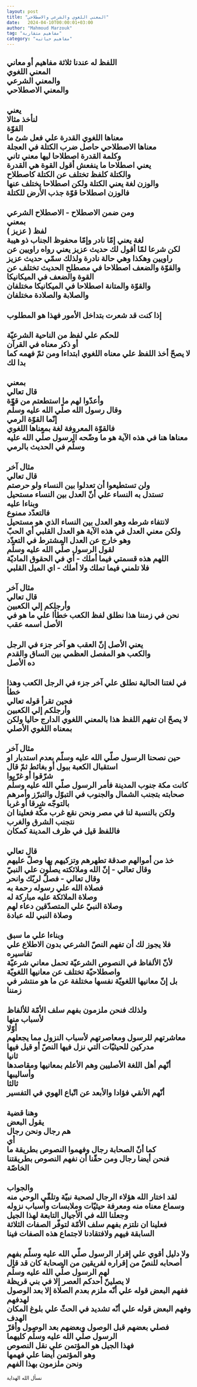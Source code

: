 ```yaml
---
layout: post
title: "المعني اللغوي والشرعي والاصطلاحي"
date:   2024-04-10T00:00:01+03:00
author: "Mahmoud Marzouk"
tag: "مفاهيم متقاربة"
category: "مفاهيم حياتيه"
---
```



اللفظ له عندنا ثلاثة مفاهيم أو معاني  
المعني اللغوي  
والمعني الشرعي  
والمعني الاصطلاحي  
---------  
يعني  
لنأخذ مثالا  
القوّة  
معناها اللغوي القدرة علي فعل شئ ما  
معناها الاصطلاحي حاصل ضرب الكتلة في العجلة  
وكلمة القدرة اصطلاحا ليها معني تاني  
يعني اصطلاحا ما ينفعش أقول القوة هي القدرة  
والكتلة كلفظ تختلف عن الكتلة كاصطلاح  
والوزن لغة يعني الكتلة ولكن اصطلاحا يختلف عنها  
فالوزن اصطلاحا قوّة جذب الأرض للكتلة  
---------  
ومن ضمن الاصطلاح - الاصطلاح الشرعي  
بمعني  
لفظ ( عزيز )  
لغة يعني إمّا نادر وإمّا محفوظ الجناب ذو هيبة  
لكن شرعا لمّا أقول لك حديث عزيز يعني رواه راويين عن
راويين وهكذا وهي حالة نادرة ولذلك سمّي حديث عزيز  
والقوّة والضعف اصطلاحا في مصطلح الحديث تختلف عن القوة
والضعف في الميكانيكا  
والقوّة والمتانة اصطلاحا في الميكانيكا مختلفان  
والصلابة والصلادة مختلفان  
--------  
إذا كنت قد شعرت بتداخل الأمور فهذا هو المطلوب  
-------  
للحكم علي لفظ من الناحية الشرعيّة  
أو ذكر معناه في القرآن  
لا يصحّ أخذ اللفظ علي معناه اللغوي ابتداءا ومن ثمّ فهمه
كما بدا لك  
----------  
بمعني  
قال تعالي  
وأعدّوا لهم ما استطعتم من قوّة  
وقال رسول الله صلّي الله عليه وسلّم  
إنّما القوّة الرمي  
فالقوّة المعروفة لغة بمعناها اللغوي  
معناها هنا في هذه الآية هو ما وضّحه الرسول صلّي الله عليه
وسلّم في الحديث بالرمي  
---------  
مثال آخر  
قال تعالي  
ولن تستطيعوا أن تعدلوا بين النساء ولو حرصتم  
تستدل به النساء علي أنّ العدل بين النساء مستحيل  
وبناءا عليه  
فالتعدّد ممنوع  
لانتفاء شرطه وهو العدل بين النساء الذي هو
مستحيل  
ولكن معني العدل في هذه الآية هو العدل القلبي أي
الحبّ  
وهو خارج عن العدل المشترط في التعدّد  
لقول الرسول صلّي الله عليه وسلّم  
اللهم هذه قسمتي فيما أملك - أي في الحقوق
الماديّة  
فلا تلمني فيما تملك ولا أملك - اي الميل القلبي  
--------  
مثال آخر  
قال تعالي  
وأرجلكم إلي الكعبين  
نحن في زمننا هذا نطلق لفظ الكعب خطأا علي ما هو في الأصل
اسمه عقب  
----------  
يعني الأصل إنّ العقب هو آخر جزء في الرجل  
والكعب هو المفصل العظمي بين الساق والقدم  
ده الأصل  
----------  
في لغتنا الحالية نطلق علي آخر جزء في الرجل الكعب وهذا
خطأ  
فحين تقرأ قوله تعالي  
وأرجلكم إلي الكعبين  
لا يصحّ ان تفهم اللفظ هذا بالمعني اللغوي الدارج حاليا
ولكن بمعناه اللغوي الأصلي  
-------  
مثال آخر  
حين نصحنا الرسول صلّي الله عليه وسلّم بعدم استدبار او
استقبال الكعبة ببول أو بغائط ثمّ قال  
شرّقوا أو غرّبوا  
كانت مكة جنوب المدينة فأمر الرسول صلّي الله عليه وسلّم
صحابته بتجنب الشمال والجنوب في التبوّل والتبرّز وأمرهم بالتوجّه شرقا أو
غربا  
ولكن بالنسبة لنا في مصر ونحن نقع غرب مكّة فعلينا ان نتجنب
الشرق والغرب  
فاللفظ قيل في ظرف المدينة كمكان  
----------  
قال تعالي  
خذ من أموالهم صدقة تطهرهم وتزكيهم بها وصلّ عليهم  
وقال تعالي - إنّ الله وملائكته يصلّون علي النبيّ  
وقال تعالي - فصلّ لربّك وانحر  
فصلاة الله علي رسوله رحمة به  
وصلاة الملائكة عليه مباركة له  
وصلاة النبيّ علي المتصدّقين دعاء لهم  
وصلاة النبي لله عبادة  
----------  
وبناءا علي ما سبق  
فلا يجوز لك أن تفهم النصّ الشرعي بدون الاطلاع علي
تفاسيره  
لأنّ الألفاظ في النصوص الشرعيّة تحمل معاني شرعيّة واصطلاحيّة
تختلف عن معانيها اللغويّة  
بل إنّ معانيها اللغويّة نفسها مختلفة عن ما هو منتشر في
زمننا  
------------  
ولذلك فنحن ملزمون بفهم سلف الأمّة للألفاظ  
لأسباب منها  
أوّلا  
معاشرتهم للرسول ومعاصرتهم لأسباب النزول مما يجعلهم
مدركين للحيثيّات التي نزل فيها النصّ أو قيل فيها  
ثانيا  
أنّهم أهل اللغة الأصليين وهم الأعلم بمعانيها ومقاصدها
وأساليبها  
ثالثا  
أنّهم الأنقي فؤادا والأبعد عن اتّباع الهوي في
التفسير  
-----------  
وهنا قضية  
يقول البعض  
هم رجال ونحن رجال  
أي  
كما أنّ الصحابة رجال وفهموا النصوص بطريقة ما  
فنحن أيضا رجال ومن حقّنا أن نفهم النصوص بطريقتنا
الخاصّة  
----------  
والجواب  
لقد اختار الله هؤلاء الرجال لصحبة نبيّة وتلقّي الوحي منه
وسماع معناه منه ومعرفة حيثيّات وملابسات وأسباب نزوله  
وجعلنا الله في الأجيال التابعة لهذا الجيل  
فعلينا ان نلتزم بفهم سلف الأمّة لتوفّر الصفات الثلاثة
السابقة فيهم ولافتقادنا لاجتماع هذه الصفات فينا  
---------  
ولا دليل أقوي علي إقرار الرسول صلّي الله عليه وسلّم بفهم
أصحابه للنصّ من إقراره لفريقين من الصحابة كان قد قال لهم الرسول صلّي الله
عليه وسلّم  
لا يصلينّ أحدكم العصر إلا في بني قريظة  
ففهم البعض قوله علي أنّه ملزم بعدم الصلاة إلا بعد الوصول
لهدفهم  
وفهم البعض قوله علي أنّه تشديد في الحثّ علي بلوغ المكان
الهدف  
فصلي بعضهم قبل الوصول وبعضهم بعد الوصول وأقرّ الرسول صلّي
الله عليه وسلّم كليهما  
فهذا الجيل هو المؤتمن علي نقل النصوص  
وهو المؤتمن أيضا علي فهمها  
ونحن ملزمون بهذا الفهم  
----------  
نسأل الله الهداية
